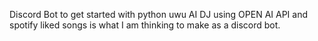 Discord Bot to get started with python uwu
AI DJ using OPEN AI API and spotify liked songs is what I am thinking to make as a discord bot.
